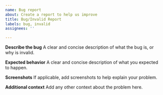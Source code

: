 ```yaml
---
name: Bug report
about: Create a report to help us improve
title: Bug/Invalid Report
labels: bug, invalid
assignees: ''

---
```


**Describe the bug**
A clear and concise description of what the bug is, or why is invalid.

**Expected behavior**
A clear and concise description of what you expected to happen.

**Screenshots**
If applicable, add screenshots to help explain your problem.

**Additional context**
Add any other context about the problem here.

